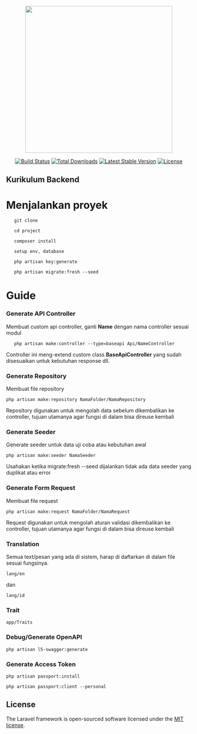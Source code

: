 <p align="center"><a href="https://laravel.com" target="_blank"><img src="https://raw.githubusercontent.com/laravel/art/master/logo-lockup/5%20SVG/2%20CMYK/1%20Full%20Color/laravel-logolockup-cmyk-red.svg" width="400"></a></p>

<p align="center">
<a href="https://travis-ci.org/laravel/framework"><img src="https://travis-ci.org/laravel/framework.svg" alt="Build Status"></a>
<a href="https://packagist.org/packages/laravel/framework"><img src="https://img.shields.io/packagist/dt/laravel/framework" alt="Total Downloads"></a>
<a href="https://packagist.org/packages/laravel/framework"><img src="https://img.shields.io/packagist/v/laravel/framework" alt="Latest Stable Version"></a>
<a href="https://packagist.org/packages/laravel/framework"><img src="https://img.shields.io/packagist/l/laravel/framework" alt="License"></a>
</p>

## Kurikulum Backend

# Menjalankan proyek

```
   git clone 
```
```
   cd project
```
```
   composer install
```
```
   setup env, database
```
```
   php artisan key:generate
```
```
   php artisan migrate:fresh --seed
```

# Guide

### Generate API Controller
Membuat custom api controller, ganti **Name** dengan nama controller sesuai modul
```
   php artisan make:controller --type=baseapi Api/NameController
```
Controller ini meng-extend custom class **BaseApiController** yang sudah disesuaikan untuk kebutuhan response dll.

### Generate Repository

Membuat file repository
```
php artisan make:repository NamaFolder/NamaRepository
```
Repository digunakan untuk mengolah data sebelum dikembalikan ke controller, tujuan utamanya agar fungsi di dalam bisa direuse kembali

### Generate Seeder

Generate seeder untuk data uji coba atau kebutuhan awal
```
php artisan make:seeder NamaSeeder
```
Usahakan ketika migrate:fresh --seed dijalankan tidak ada data seeder yang duplikat atau error

### Generate Form Request

Membuat file request
```
php artisan make:request NamaFolder/NamaRequest
```
Request digunakan untuk mengolah aturan validasi dikembalikan ke controller, tujuan utamanya agar fungsi di dalam bisa direuse kembali

### Translation

Semua text/pesan yang ada di sistem, harap di daftarkan di dalam file sesuai fungsinya.
```
lang/en
```
dan
```
lang/id
```

### Trait

```
app/Traits
```

### Debug/Generate OpenAPI

```
php artisan l5-swagger:generate
```

### Generate Access Token
```
php artisan passport:install
```

```
php artisan passport:client --personal
```

## License

The Laravel framework is open-sourced software licensed under the [MIT license](https://opensource.org/licenses/MIT).
